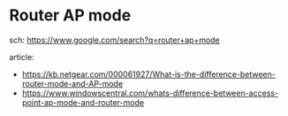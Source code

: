 # Router AP mode
sch: https://www.google.com/search?q=router+ap+mode

article:
- https://kb.netgear.com/000061927/What-is-the-difference-between-router-mode-and-AP-mode
- https://www.windowscentral.com/whats-difference-between-access-point-ap-mode-and-router-mode
